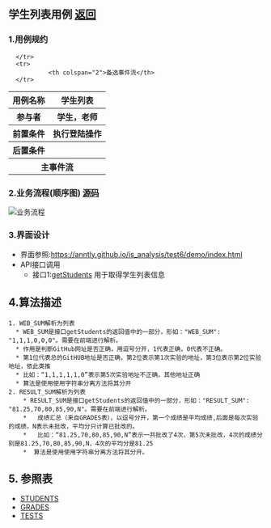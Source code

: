 ## 学生列表用例 [返回](../README.MD)

### 1.用例规约

<table>
      <tr>
			   <th>用例名称</th>
			   <th>学生列表</th>
      </tr>
      <tr>
			   <th>参与者</th>
			   <th>学生，老师</th>
      </tr>
      <tr>
			   <th>前置条件</th>
			   <th>执行登陆操作</th>
      </tr>
      <tr>
			   <th>后置条件</th>
			   <th></th>
      </tr>
      <tr>
			   <th colspan="2">主事件流</th>
      </tr>
      <tr>

      </tr>
      <tr>
			   <th colspan="2">备选事件流</th>
      </tr>
</table>

### 2.业务流程(顺序图) [源码](../学生列表顺序图.puml)

![业务流程](../学生列表顺序图.png "学生列表")

### 3.界面设计
* 界面参照:https://anntly.github.io/is_analysis/test6/demo/index.html
* API接口调用
  * 接口1:[getStudents](../接口/getStudents.md)
  用于取得学生列表信息

## 4.算法描述
    1. WEB_SUM解析为列表
      * WEB_SUM是接口getStudents的返回值中的一部分，形如："WEB_SUM": "1,1,1,0,0,0"。需要在前端进行解析。
      * 作用是判断GitHub网址是否正确，用逗号分开，1代表正确，0代表不正确。
      * 第1位代表总的GitHUB地址是否正确，第2位表示第1次实验的地址，第3位表示第2位实验地址，依此类推
      * 比如：“1,1,1,1,1,0”表示第5次实验地址不正确，其他地址正确
      * 算法是使用使用字符串分离方法将其分开
    2. RESULT_SUM解析为列表
        * RESULT_SUM是接口getStudents的返回值中的一部分，形如："RESULT_SUM": "81.25,70,80,85,90,N"。需要在前端进行解析。
        *   成绩汇总（来自GRADES表），以逗号分开，第一个成绩是平均成绩,后面是每次实验的成绩，N表示未批改，平均分只计算已批改的。
        *   比如：“81.25,70,80,85,90,N”表示一共批改了4次，第5次未批改，4次的成绩分别是81.25,70,80,85,90,N，4次的平均分是81.25
        *  算法是使用使用字符串分离方法将其分开。
## 5. 参照表
* [STUDENTS](../数据库设计.md/#STUDENTS)
* [GRADES](../数据库设计.md/#GRADES)
* [TESTS](../数据库设计.md/#TESTS)
